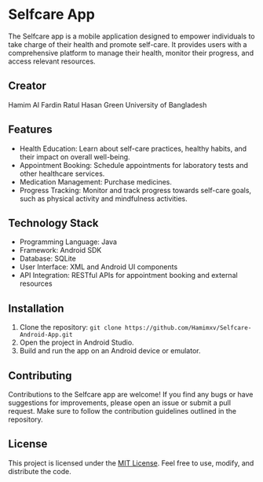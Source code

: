 # Selfcare App

The Selfcare app is a mobile application designed to empower individuals to take charge of their health and promote self-care. It provides users with a comprehensive platform to manage their health, monitor their progress, and access relevant resources.

## Creator
Hamim Al Fardin
Ratul Hasan
Green University of Bangladesh

## Features

- Health Education: Learn about self-care practices, healthy habits, and their impact on overall well-being.
- Appointment Booking: Schedule appointments for laboratory tests and other healthcare services.
- Medication Management: Purchase medicines.
- Progress Tracking: Monitor and track progress towards self-care goals, such as physical activity and mindfulness activities.

## Technology Stack

- Programming Language: Java
- Framework: Android SDK
- Database: SQLite
- User Interface: XML and Android UI components
- API Integration: RESTful APIs for appointment booking and external resources

## Installation

1. Clone the repository: `git clone https://github.com/Hamimxv/Selfcare-Android-App.git`
2. Open the project in Android Studio.
3. Build and run the app on an Android device or emulator.

## Contributing

Contributions to the Selfcare app are welcome! If you find any bugs or have suggestions for improvements, please open an issue or submit a pull request. Make sure to follow the contribution guidelines outlined in the repository.

## License

This project is licensed under the [MIT License](https://opensource.org/licenses/MIT). Feel free to use, modify, and distribute the code.

